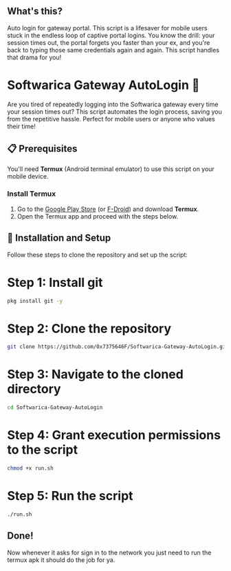 ## **What's this?**
Auto login for gateway portal.
This script is a lifesaver for mobile users stuck in the endless loop of captive portal logins. 
You know the drill: your session times out, the portal forgets you faster than your ex, and you're back to typing those same credentials again and again. 
This script handles that drama for you!

# Softwarica Gateway AutoLogin 📶

Are you tired of repeatedly logging into the Softwarica gateway every time your session times out? This script automates the login process, saving you from the repetitive hassle. Perfect for mobile users or anyone who values their time!

## 📋 Prerequisites

You'll need **Termux** (Android terminal emulator) to use this script on your mobile device.

### Install Termux
1. Go to the [Google Play Store](https://play.google.com/store/apps/details?id=com.termux) (or [F-Droid](https://f-droid.org/en/packages/com.termux/)) and download **Termux**.
2. Open the Termux app and proceed with the steps below.

## 🚀 Installation and Setup

Follow these steps to clone the repository and set up the script:


# Step 1: Install git
```bash
pkg install git -y
```
# Step 2: Clone the repository
```bash
git clone https://github.com/0x7375646F/Softwarica-Gateway-AutoLogin.git
```

# Step 3: Navigate to the cloned directory
```bash
cd Softwarica-Gateway-AutoLogin
```
# Step 4: Grant execution permissions to the script
```bash
chmod +x run.sh
```
# Step 5: Run the script
```bash
./run.sh
```


## Done!
Now whenever it asks for sign in to the network you just need to run the termux apk it should do the job for ya.


